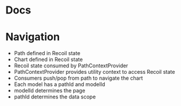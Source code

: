 # Docs

# Navigation

- Path defined in Recoil state
- Chart defined in Recoil state
- Recoil state consumed by PathContextProvider
- PathContextProvider provides utility context to access Recoil state
- Consumers push/pop from path to navigate the chart
- Each model has a pathId and modelId
- modelId determines the page
- pathId determines the data scope
